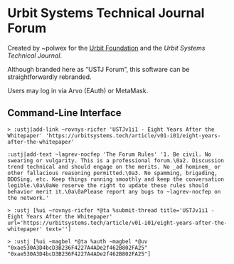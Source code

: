 # Urbit Systems Technical Journal Forum

Created by ~polwex for the [Urbit Foundation](https://urbit.org) and the *Urbit Systems Technical Journal*.

Although branded here as “USTJ Forum”, this software can be straightforwardly rebranded.

Users may log in via Arvo (EAuth) or MetaMask.

##  Command-Line Interface

```hoon
> :ustj|add-link ~rovnys-ricfer 'USTJv1i1 - Eight Years After the Whitepaper' 'https://urbitsystems.tech/article/v01-i01/eight-years-after-the-whitepaper'

:ustj|add-text ~lagrev-nocfep 'The Forum Rules' '1. Be civil. No swearing or vulgarity. This is a professional forum.\0a2. Discussion trend technical and should engage on the merits. No _ad hominem_ or other fallacious reasoning permitted.\0a3. No spamming, brigading, DDOSing, etc. Keep things running smoothly and keep the conversation legible.\0a\0aWe reserve the right to update these rules should behavior merit it.\0a\0aPlease report any bugs to ~lagrev-nocfep on the network.'

> :ustj [%ui ~rovnys-ricfer *@ta %submit-thread title='USTJv1i1 - Eight Years After the Whitepaper' url='https://urbitsystems.tech/article/v01-i01/eight-years-after-the-whitepaper' text='']

> :ustj [%ui ~magbel *@ta %auth ~magbel *@uv "0xae530A3D4bcD3B236F4227A4ADe2f462B802FA25" "0xae530A3D4bcD3B236F4227A4ADe2f462B802FA25"]
```
